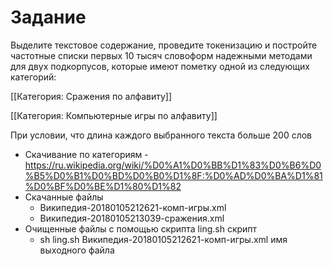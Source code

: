 
# Задание

Выделите текстовое содержание, проведите токенизацию и постройте частотные списки первых 10 тысяч словоформ надежными методами для двух подкорпусов, которые имеют пометку одной из следующих категорий:

[[Категория: Сражения по алфавиту]]

[[Категория: Компьютерные игры по алфавиту]]

При условии, что длина каждого выбранного текста больше 200 слов

- Скачивание по категориям - https://ru.wikipedia.org/wiki/%D0%A1%D0%BB%D1%83%D0%B6%D0%B5%D0%B1%D0%BD%D0%B0%D1%8F:%D0%AD%D0%BA%D1%81%D0%BF%D0%BE%D1%80%D1%82
- Скачанные файлы
    - Википедия-20180105212621-комп-игры.xml
    - Википедия-20180105213039-сражения.xml
- Очищенные файлы с помощью скрипта ling.sh скрипт
    - sh ling.sh Википедия-20180105212621-комп-игры.xml имя выходного файла
    
        

